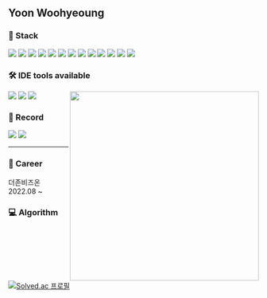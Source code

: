 
## Yoon Woohyeoung

<!--  <img align="right" src="https://github-readme-stats.vercel.app/api/top-langs/?username=woohyeoung&theme=dark&show_icons=true&title_color=DADADA&icon_color=DADADA&layout=compact" />
 -->
### 🔨 Stack
  [![](https://img.shields.io/badge/Java-FF7800?style=flat-square&logo=Java&logoColor=white)]()
  [![](https://img.shields.io/badge/Spring-6DB33F?style=flat-square&logo=Spring&logoColor=white)]()
  [![](https://img.shields.io/badge/SpringBoot-6DB33F?style=flat-square&logo=SpringBoot&logoColor=white)]()
  [![](https://img.shields.io/badge/SpringSecurity-6DB33F?style=flat-square&logo=SpringSecurity&logoColor=white)]()
  [![](https://img.shields.io/badge/Oracle-F80000?style=flat-square&logo=Oracle&logoColor=white)]()
  [![](https://img.shields.io/badge/MySQL-4479A1?style=flat-square&logo=MySQL&logoColor=white)]()
  [![](https://img.shields.io/badge/HTML5-E34F26?style=flat-square&logo=HTML5&logoColor=white)]()
  [![](https://img.shields.io/badge/CSS3-1572B6?style=flat-square&logo=CSS3&logoColor=white)]()
  [![](https://img.shields.io/badge/Javascript-F7DF1E?style=flat-square&logo=JavaScript&logoColor=white)]()
  [![](https://img.shields.io/badge/Node.js-339933?style=flat-square&logo=Node.js&logoColor=white)]()
  [![](https://img.shields.io/badge/React-61DAFB?style=flat-square&logo=React&logoColor=white)]()
  [![](https://img.shields.io/badge/Redux-764ABC?style=flat-square&logo=Redux&logoColor=white)]()
  [![](https://img.shields.io/badge/AmazonEC2-FF9900?style=flat-square&logo=AmazonEC2&logoColor=white)]()

### 🛠 IDE tools available

  <img align="right" src="https://github-readme-stats.vercel.app/api?username=woohyeoung&theme=react" width="380px"/>

  [![](https://img.shields.io/badge/EclipseIDE-2C2255?style=flat&logo=EclipseIDE&logoColor=white)]()
  [![](https://img.shields.io/badge/VisualStudioCode-007ACC?style=flat&logo=VisualStudioCode&logoColor=white)]()
  [![](https://img.shields.io/badge/IntelliJIDEA-000000?style=flat&logo=IntelliJIDEA&logoColor=white)]()

### 💬 Record
  [![](https://img.shields.io/badge/Notion-000000?style=for-the-badge&logo=Notion&logoColor=white)](https://lizard-gosling-6b1.notion.site/Education-8dde0b870d404c749abf60942284f1bb)
  [![](https://img.shields.io/badge/Github-181717?style=for-the-badge&logo=Github&logoColor=white)](https://lizard-gosling-6b1.notion.site/Education-8dde0b870d404c749abf60942284f1bb)

<hr>

### 🔭 Career

<p>
  더존비즈온 2022.08 ~
</p>

### 💻 Algorithm
[![Solved.ac 프로필](http://mazassumnida.wtf/api/v2/generate_badge?boj=xxxz1108)](https://solved.ac/xxxz1108) <br/>
